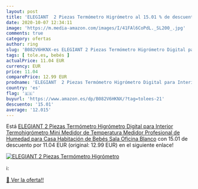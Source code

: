 ```yaml
---
layout: post
title: 'ELEGIANT  2 Piezas Termómetro Higrómetro al 15.01 % de descuento'
date: 2020-10-07 12:34:11
image: 'https://m.media-amazon.com/images/I/41FAl6CoPdL._SL200_.jpg'
comments: true
category: ofertas
author: ring
slug: 'B082V6HKNX-es ELEGIANT 2 Piezas Termómetro Higrómetro Digital para...'
tags: [ tole.es, bebés ]
actualPrice: 11.04 EUR
currency: EUR
price: 11.04
comparePrice: 12.99 EUR
prodname: 'ELEGIANT  2 Piezas Termómetro Higrómetro Digital para Interior  Termohigrómetro Mini Medidor de Temperatura Medidor Profesional de Humedad para Casa  Habitación de Bebés  Sala  Oficina  Blanco'
country: 'es'
flag: '🇪🇸'
buyurl: 'https://www.amazon.es/dp/B082V6HKNX/?tag=tolees-21'
descuento: '15.01'
average: '12.015'
---
```


Está [ELEGIANT  2 Piezas Termómetro Higrómetro Digital para Interior  Termohigrómetro Mini Medidor de Temperatura Medidor Profesional de Humedad para Casa  Habitación de Bebés  Sala  Oficina  Blanco](https://www.amazon.es/dp/B082V6HKNX/?tag=tolees-21) con 15.01 de descuento por 11.04 EUR (original: 12.99 EUR) en el siguiente enlace!

[![ELEGIANT  2 Piezas Termómetro Higrómetro](https://m.media-amazon.com/images/I/41FAl6CoPdL._SL200_.jpg)](https://www.amazon.es/dp/B082V6HKNX/?tag=tolees-21)

ℹ️:


[🛒 Ver la oferta!!](https://www.amazon.es/dp/B082V6HKNX/?tag=tolees-21)
